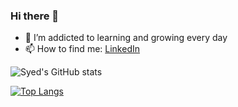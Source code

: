 ### Hi there 👋

- 🌱 I’m addicted to learning and growing every day
- 📫 How to find me: [LinkedIn](https://www.linkedin.com/in/syed-asad/)

![Syed's GitHub stats](https://github-readme-stats.vercel.app/api?username=tasad-7&show_icons=true&theme=radical)


[![Top Langs](https://github-readme-stats.vercel.app/api/top-langs/?username=tasad-7)](https://github.com/tasad-7/github-readme-stats)
